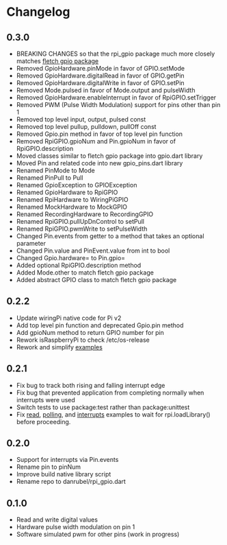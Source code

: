 # Changelog

## 0.3.0
 * BREAKING CHANGES so that the rpi_gpio package much more closely matches
    [fletch gpio package](https://github.com/dart-lang/fletch/blob/master/pkg/gpio/lib/gpio.dart)
 * Removed GpioHardware.pinMode         in favor of GPIO.setMode
 * Removed GpioHardware.digitalRead     in favor of GPIO.getPin
 * Removed GpioHardware.digitalWrite    in favor of GPIO.setPin
 * Removed Mode.pulsed                  in favor of Mode.output and pulseWidth
 * Removed GpioHardware.enableInterrupt in favor of RpiGPIO.setTrigger
 * Removed PWM (Pulse Width Modulation) support for pins other than pin 1
 * Removed top level input, output, pulsed const
 * Removed top level pullup, pulldown, pullOff const
 * Removed Gpio.pin method in favor of top level pin function
 * Removed RpiGPIO.gpioNum and Pin.gpioNum in favor of RpiGPIO.description
 * Moved classes similar to fletch gpio package into gpio.dart library
 * Moved Pin and related code into new gpio_pins.dart library
 * Renamed PinMode to Mode
 * Renamed PinPull to Pull
 * Renamed GpioException           to GPIOException
 * Renamed GpioHardware            to RpiGPIO
 * Renamed RpiHardware             to WiringPiGPIO
 * Renamed MockHardware            to MockGPIO
 * Renamed RecordingHardware       to RecordingGPIO
 * Renamed RpiGPIO.pullUpDnControl to setPull
 * Renamed RpiGPIO.pwmWrite        to setPulseWidth
 * Changed Pin.events from getter to a method that takes an optional parameter
 * Changed Pin.value and PinEvent.value from int to bool
 * Changed Gpio.hardware= to Pin.gpio=
 * Added optional RpiGPIO.description method
 * Added Mode.other to match fletch gpio package
 * Added abstract GPIO class to match fletch gpio package

## 0.2.2

 * Update wiringPi native code for Pi v2
 * Add top level pin function and deprecated Gpio.pin method
 * Add gpioNum method to return GPIO number for pin
 * Rework isRaspberryPi to check /etc/os-release
 * Rework and simplify [examples](example)

## 0.2.1

 * Fix bug to track both rising and falling interrupt edge
 * Fix bug that prevented application from completing normally when interrupts were used
 * Switch tests to use package:test rather than package:unittest
 * Fix [read](example/read.dart), [polling](example/polling.dart), and [interrupts](example/interrupts.dart) examples
   to wait for rpi.loadLibrary() before proceeding.

## 0.2.0

 * Support for interrupts via Pin.events
 * Rename pin to pinNum
 * Improve build native library script
 * Rename repo to danrubel/rpi_gpio.dart

## 0.1.0

 * Read and write digital values
 * Hardware pulse width modulation on pin 1
 * Software simulated pwm for other pins (work in progress)
